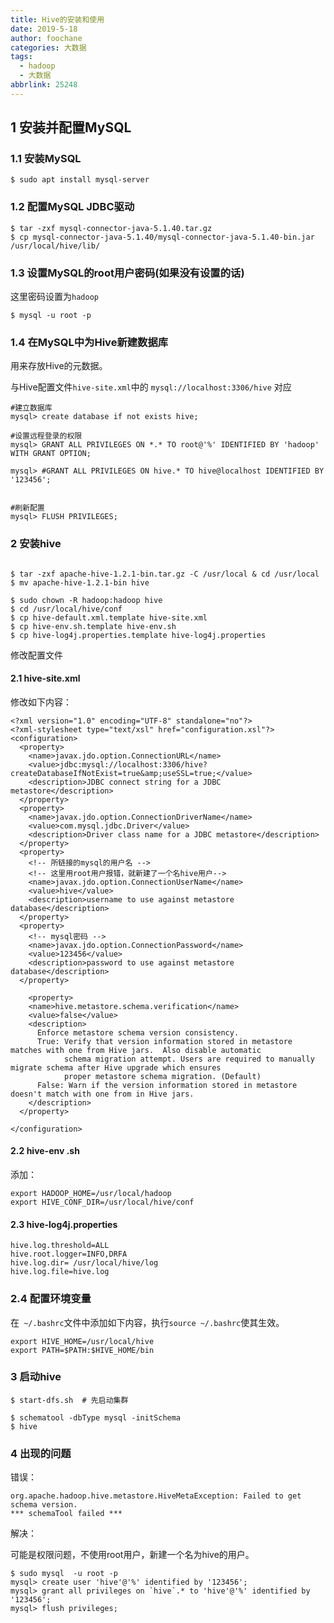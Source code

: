 ```yaml
---
title: Hive的安装和使用
date: 2019-5-18
author: foochane
categories: 大数据
tags:
  - hadoop
  - 大数据
abbrlink: 25248
---
```




<!-- 
###  用到的安装包： 
- apache-hive-3.1.1-bin.tar.gz
- mysql-connector-java-5.1.40.tar.gz -->


## 1 安装并配置MySQL

### 1.1 安装MySQL

```
$ sudo apt install mysql-server
```

### 1.2 配置MySQL JDBC驱动

```
$ tar -zxf mysql-connector-java-5.1.40.tar.gz 
$ cp mysql-connector-java-5.1.40/mysql-connector-java-5.1.40-bin.jar /usr/local/hive/lib/
```

### 1.3 设置MySQL的root用户密码(如果没有设置的话)

这里密码设置为`hadoop`
```
$ mysql -u root -p
```

### 1.4 在MySQL中为Hive新建数据库

用来存放Hive的元数据。

与Hive配置文件`hive-site.xml`中的 `mysql://localhost:3306/hive` 对应

```
#建立数据库
mysql> create database if not exists hive;

#设置远程登录的权限
mysql> GRANT ALL PRIVILEGES ON *.* TO root@'%' IDENTIFIED BY 'hadoop' WITH GRANT OPTION;

mysql> #GRANT ALL PRIVILEGES ON hive.* TO hive@localhost IDENTIFIED BY '123456';


#刷新配置
mysql> FLUSH PRIVILEGES;
```

### 2 安装hive

```

$ tar -zxf apache-hive-1.2.1-bin.tar.gz -C /usr/local & cd /usr/local
$ mv apache-hive-1.2.1-bin hive

$ sudo chown -R hadoop:hadoop hive
$ cd /usr/local/hive/conf
$ cp hive-default.xml.template hive-site.xml
$ cp hive-env.sh.template hive-env.sh
$ cp hive-log4j.properties.template hive-log4j.properties
```



修改配置文件

#### 2.1 hive-site.xml

修改如下内容：
```
<?xml version="1.0" encoding="UTF-8" standalone="no"?>
<?xml-stylesheet type="text/xsl" href="configuration.xsl"?>
<configuration>
  <property>
    <name>javax.jdo.option.ConnectionURL</name>
    <value>jdbc:mysql://localhost:3306/hive?createDatabaseIfNotExist=true&amp;useSSL=true;</value>
    <description>JDBC connect string for a JDBC metastore</description>
  </property>
  <property>
    <name>javax.jdo.option.ConnectionDriverName</name>
    <value>com.mysql.jdbc.Driver</value>
    <description>Driver class name for a JDBC metastore</description>
  </property>
  <property>
    <!-- 所链接的mysql的用户名 -->
    <!-- 这里用root用户报错，就新建了一个名hive用户-->
    <name>javax.jdo.option.ConnectionUserName</name>
    <value>hive</value>
    <description>username to use against metastore database</description>
  </property>
  <property>
    <!-- mysql密码 -->
    <name>javax.jdo.option.ConnectionPassword</name>
    <value>123456</value>
    <description>password to use against metastore database</description>
  </property>

    <property>
    <name>hive.metastore.schema.verification</name>
    <value>false</value>
    <description>
      Enforce metastore schema version consistency.
      True: Verify that version information stored in metastore matches with one from Hive jars.  Also disable automatic
            schema migration attempt. Users are required to manually migrate schema after Hive upgrade which ensures
            proper metastore schema migration. (Default)
      False: Warn if the version information stored in metastore doesn't match with one from in Hive jars.
    </description>
  </property>

</configuration>
```



#### 2.2 hive-env .sh

添加：

```
export HADOOP_HOME=/usr/local/hadoop
export HIVE_CONF_DIR=/usr/local/hive/conf
```

#### 2.3 hive-log4j.properties

```
hive.log.threshold=ALL
hive.root.logger=INFO,DRFA
hive.log.dir= /usr/local/hive/log
hive.log.file=hive.log
```

### 2.4 配置环境变量

在` ~/.bashrc`文件中添加如下内容，执行`source ~/.bashrc`使其生效。

```
export HIVE_HOME=/usr/local/hive
export PATH=$PATH:$HIVE_HOME/bin
```

### 3 启动hive

```
$ start-dfs.sh  # 先启动集群

$ schematool -dbType mysql -initSchema
$ hive

```

### 4 出现的问题

错误：
```
org.apache.hadoop.hive.metastore.HiveMetaException: Failed to get schema version.
*** schemaTool failed ***
```

解决：

可能是权限问题，不使用root用户，新建一个名为hive的用户。
```
$ sudo mysql  -u root -p
mysql> create user 'hive'@'%' identified by '123456';  
mysql> grant all privileges on `hive`.* to 'hive'@'%' identified by '123456';  
mysql> flush privileges;
```





